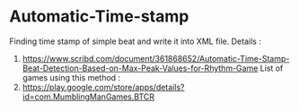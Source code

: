 # Automatic-Time-stamp
Finding time stamp of simple beat and write it into XML file.
Details :
1.  https://www.scribd.com/document/361868652/Automatic-Time-Stamp-Beat-Detection-Based-on-Max-Peak-Values-for-Rhythm-Game
List of games using this method :
1.  https://play.google.com/store/apps/details?id=com.MumblingManGames.BTCR
